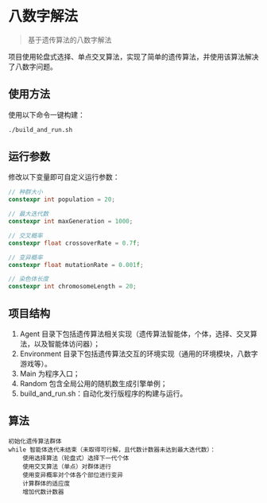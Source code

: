 # 八数字解法

> 基于遗传算法的八数字解法

项目使用轮盘式选择、单点交叉算法，实现了简单的遗传算法，并使用该算法解决了八数字问题。

## 使用方法
使用以下命令一键构建：
```bash
./build_and_run.sh
```

## 运行参数
修改以下变量即可自定义运行参数：
```C++
// 种群大小
constexpr int population = 20;

// 最大迭代数
constexpr int maxGeneration = 1000;

// 交叉概率
constexpr float crossoverRate = 0.7f;

// 变异概率
constexpr float mutationRate = 0.001f;

// 染色体长度
constexpr int chromosomeLength = 20;
```

## 项目结构
1. Agent 目录下包括遗传算法相关实现（遗传算法智能体，个体，选择、交叉算法，以及智能体访问器）；
2. Environment 目录下包括遗传算法交互的环境实现（通用的环境模块，八数字游戏等）。
3. Main 为程序入口；
4. Random 包含全局公用的随机数生成引擎单例；
5. build_and_run.sh：自动化发行版程序的构建与运行。

## 算法
```
初始化遗传算法群体
while 智能体迭代未结束（未取得可行解，且代数计数器未达到最大迭代数）：
    使用选择算法（轮盘式）选择下一代个体
    使用交叉算法（单点）对群体进行
    使用变异概率对个体各个部位进行变异
    计算群体的适应度
    增加代数计数器
```
